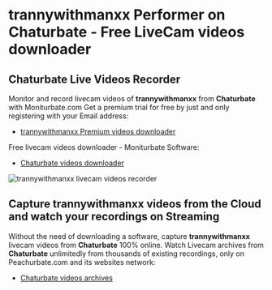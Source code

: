 # trannywithmanxx Performer on Chaturbate - Free LiveCam videos downloader

## Chaturbate Live Videos Recorder

Monitor and record livecam videos of **trannywithmanxx** from **Chaturbate** with Moniturbate.com
Get a premium trial for free by just and only registering with your Email address:
* [trannywithmanxx Premium videos downloader](https://moniturbate.com/request-demo-licence-key.html)

Free livecam videos downloader - Moniturbate Software:
* [Chaturbate videos downloader](https://moniturbate.com/moniturbate-download-software.html)

![trannywithmanxx livecam videos recorder](https://peachurnet.com/templates/moniturbate-software.png)


## Capture trannywithmanxx videos from the Cloud and watch your recordings on Streaming

Without the need of downloading a software, capture **trannywithmanxx** livecam videos from **Chaturbate** 100% online.
Watch Livecam archives from **Chaturbate** unlimitedly from thousands of existing recordings, only on Peachurbate.com and its websites network:
* [Chaturbate videos archives](https://peachurnet.com/)